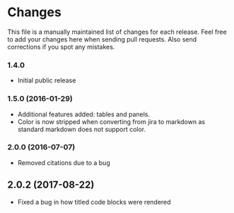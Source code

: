 # Changes

This file is a manually maintained list of changes for each release. Feel free to add your changes here when sending pull requests. Also send corrections if you spot any mistakes.

### 1.4.0

* Initial public release

### 1.5.0 (2016-01-29)

* Additional features added: tables and panels.
* Color is now stripped when converting from jira to markdown as standard markdown does not support color.

### 2.0.0 (2016-07-07)

* Removed citations due to a bug

## 2.0.2 (2017-08-22)

* Fixed a bug in how titled code blocks were rendered
